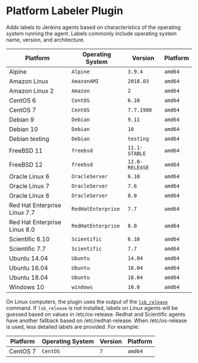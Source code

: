 # Platform Labeler Plugin

Adds labels to Jenkins agents based on characteristics of the operating system running the agent.
Labels commonly include operating system name, version, and architecture.

| Platform                     | Operating System   | Version        | Platform |
| ---------------------------- | ------------------ | -------------- | -------- |
| Alpine                       | `Alpine`           | `3.9.4`        | `amd64`  |
| Amazon Linux                 | `AmazonAMI`        | `2018.03`      | `amd64`  |
| Amazon Linux 2               | `Amazon`           | `2`            | `amd64`  |
| CentOS 6                     | `CentOS`           | `6.10`         | `amd64`  |
| CentOS 7                     | `CentOS`           | `7.7.1908`     | `amd64`  |
| Debian 9                     | `Debian`           | `9.11`         | `amd64`  |
| Debian 10                    | `Debian`           | `10`           | `amd64`  |
| Debian testing               | `Debian`           | `testing`      | `amd64`  |
| FreeBSD 11                   | `freebsd`          | `11.1-STABLE`  | `amd64`  |
| FreeBSD 12                   | `freebsd`          | `12.0-RELEASE` | `amd64`  |
| Oracle Linux 6               | `OracleServer`     | `6.10`         | `amd64`  |
| Oracle Linux 7               | `OracleServer`     | `7.6`          | `amd64`  |
| Oracle Linux 8               | `OracleServer`     | `8.0`          | `amd64`  |
| Red Hat Enterprise Linux 7.7 | `RedHatEnterprise` | `7.7`          | `amd64`  |
| Red Hat Enterprise Linux 8.0 | `RedHatEnterprise` | `8.0`          | `amd64`  |
| Scientific 6.10              | `Scientific`       | `6.10`         | `amd64`  |
| Scientific 7.7               | `Scientific`       | `7.7`          | `amd64`  |
| Ubuntu 14.04                 | `Ubuntu`           | `14.04`        | `amd64`  |
| Ubuntu 16.04                 | `Ubuntu`           | `16.04`        | `amd64`  |
| Ubuntu 18.04                 | `Ubuntu`           | `18.04`        | `amd64`  |
| Windows 10                   | `windows`          | `10.0`         | `amd64`  |

On Linux computers, the plugin uses the output of the [`lsb_release`](https://linux.die.net/man/1/lsb_release) command.
If `lsb_release` is not installed, labels on Linux agents will be guessed based on values in /etc/os-release.
Redhat and Scientific agents have another fallback based on /etc/redhat-release.
When /etc/os-release is used, less detailed labels are provided.
For example:

| Platform                     | Operating System   | Version        | Platform |
| ---------------------------- | ------------------ | -------------- | -------- |
| CentOS 7                     | `CentOS`           | `7`            | `amd64`  |
